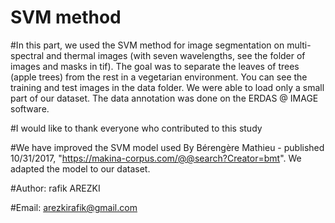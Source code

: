 # SVM method

#In this part, we used the SVM method for image segmentation on multi-spectral and thermal images (with seven wavelengths, see the folder of images and masks in tif). The goal was to separate the leaves of trees (apple trees) from the rest in a vegetarian environment. You can see the training and test images in the data folder. We were able to load only a small part of our dataset. The data annotation was done on the ERDAS @ IMAGE software.

#I would like to thank everyone who contributed to this study


#We have improved the SVM model used By Bérengère Mathieu - published 10/31/2017, "https://makina-corpus.com/@@search?Creator=bmt". We adapted the model to our dataset.

#Author: rafik AREZKI

#Email: arezkirafik@gmail.com

